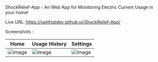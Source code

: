 ShockRelief-App - An Web App for Monitoring Electric Current Usage in your home!

Live URL: https://sajithlaldev.github.io/ShockRelief-App/

Screenshots : 

Home | Usage History | Settings
--- | --- | ---
![image](https://user-images.githubusercontent.com/28499651/170882046-c6123805-8184-4e39-b79b-956579149480.png) | ![image](https://user-images.githubusercontent.com/28499651/170882141-2d008592-f4a1-4599-905e-30a7d48b3e7d.png) | ![image](https://user-images.githubusercontent.com/28499651/170882192-c8a6b4ae-851d-4b2a-97ee-c23df9e87adc.png)


